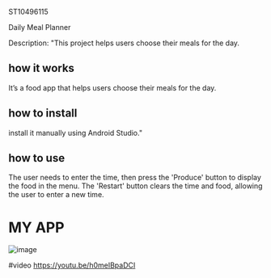 ST10496115


Daily Meal Planner 

Description:
"This project helps users choose their meals for the day.


## how it works
It’s a food app that helps users choose their meals for the day.
## how to install
 install it manually using Android Studio."
## how to use
The user needs to enter the time, then press the 'Produce' button to display the food in the menu. The 'Restart' button clears the time and food, allowing the user to enter a new time.


# MY APP
![image](https://github.com/user-attachments/assets/e53750f0-86a3-48ac-8427-550a9da27c6b)



#video
https://youtu.be/h0meIBpaDCI

